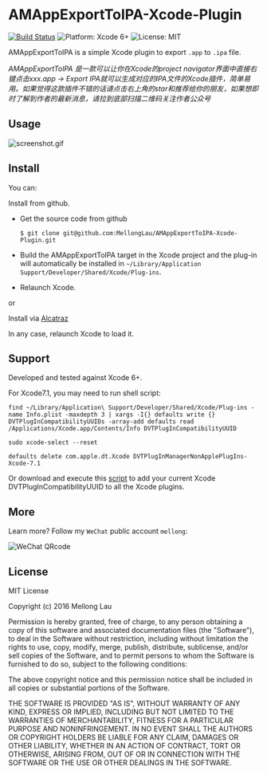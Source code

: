 AMAppExportToIPA-Xcode-Plugin
==================

<p align="left">

<a href="https://travis-ci.org/MellongLau/AMAppExportToIPA-Xcode-Plugin"><img src="https://travis-ci.org/MellongLau/AMAppExportToIPA-Xcode-Plugin.svg" alt="Build Status" /></a>
<img src="https://img.shields.io/badge/platform-Xcode%206%2B-blue.svg?style=flat" alt="Platform: Xcode 6+"/>
    <img src="http://img.shields.io/badge/license-MIT-lightgrey.svg?style=flat" alt="License: MIT" />

</p>

AMAppExportToIPA is a simple Xcode plugin to export `.app` to `.ipa` file.

*AMAppExportToIPA 是一款可以让你在Xcode的project navigator界面中直接右键点击xxx.app -> Export IPA就可以生成对应的IPA文件的Xcode插件，简单易用。如果觉得这款插件不错的话请点击右上角的star和推荐给你的朋友，如果想即时了解到作者的最新消息，请拉到底部扫描二维码关注作者公众号*

## Usage

![screenshot.gif](https://raw.github.com/MellongLau/AMAppExportToIPA-Xcode-Plugin/master/Screenshots/screenshot.gif)

## Install

You can:

Install from github.

* Get the source code from github

    `$ git clone git@github.com:MellongLau/AMAppExportToIPA-Xcode-Plugin.git`
    
* Build the AMAppExportToIPA target in the Xcode project and the plug-in will automatically be installed in `~/Library/Application Support/Developer/Shared/Xcode/Plug-ins`.
* Relaunch Xcode.

or

Install via [Alcatraz](http://alcatraz.io/)

In any case, relaunch Xcode to load it.


## Support

Developed and tested against Xcode 6+.

For Xcode7.1, you may need to run shell script:
```shell
find ~/Library/Application\ Support/Developer/Shared/Xcode/Plug-ins -name Info.plist -maxdepth 3 | xargs -I{} defaults write {} DVTPlugInCompatibilityUUIDs -array-add defaults read /Applications/Xcode.app/Contents/Info DVTPlugInCompatibilityUUID

sudo xcode-select --reset

defaults delete com.apple.dt.Xcode DVTPlugInManagerNonApplePlugIns-Xcode-7.1

```

Or download and execute this [script](https://github.com/cielpy/RPAXU) to add your current Xcode DVTPlugInCompatibilityUUID to all the Xcode plugins.

## More
Learn more? Follow my `WeChat` public account `mellong`:

![WeChat QRcode](http://www.devlong.com/blogImages/qrcode_for_mellong.jpg)

## License

MIT License

Copyright (c) 2016 Mellong Lau

Permission is hereby granted, free of charge, to any person obtaining a copy
of this software and associated documentation files (the "Software"), to deal
in the Software without restriction, including without limitation the rights
to use, copy, modify, merge, publish, distribute, sublicense, and/or sell
copies of the Software, and to permit persons to whom the Software is
furnished to do so, subject to the following conditions:

The above copyright notice and this permission notice shall be included in all
copies or substantial portions of the Software.

THE SOFTWARE IS PROVIDED "AS IS", WITHOUT WARRANTY OF ANY KIND, EXPRESS OR
IMPLIED, INCLUDING BUT NOT LIMITED TO THE WARRANTIES OF MERCHANTABILITY,
FITNESS FOR A PARTICULAR PURPOSE AND NONINFRINGEMENT. IN NO EVENT SHALL THE
AUTHORS OR COPYRIGHT HOLDERS BE LIABLE FOR ANY CLAIM, DAMAGES OR OTHER
LIABILITY, WHETHER IN AN ACTION OF CONTRACT, TORT OR OTHERWISE, ARISING FROM,
OUT OF OR IN CONNECTION WITH THE SOFTWARE OR THE USE OR OTHER DEALINGS IN THE
SOFTWARE.

